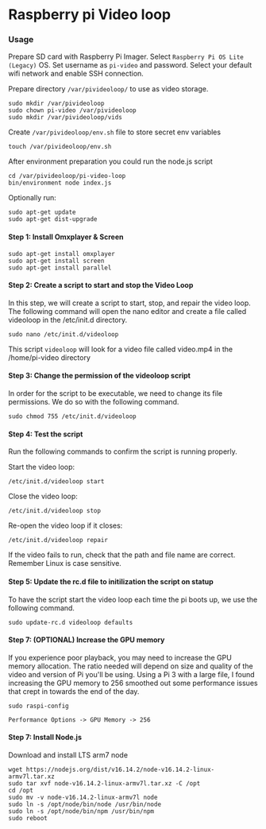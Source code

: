 # Raspberry pi Video loop

### Usage
Prepare SD card with Raspberry Pi Imager. Select `Raspberry Pi OS Lite (Legacy)` OS. Set username as `pi-video` and password. Select your default wifi network and enable SSH connection.

Prepare directory `/var/pivideoloop/` to use as video storage.
```
sudo mkdir /var/pivideoloop
sudo chown pi-video /var/pivideoloop
sudo mkdir /var/pivideoloop/vids
```
Create `/var/pivideoloop/env.sh` file to store secret env variables
```
touch /var/pivideoloop/env.sh
```

After environment preparation you could run the node.js script
```
cd /var/pivideoloop/pi-video-loop
bin/environment node index.js
```

Optionally run:
```
sudo apt-get update
sudo apt-get dist-upgrade
```

#### Step 1: Install Omxplayer & Screen
```
sudo apt-get install omxplayer
sudo apt-get install screen
sudo apt-get install parallel
```

#### Step 2: Create a script to start and stop the Video Loop
In this step, we will create a script to start, stop, and repair the video loop. The following command will open the nano editor and create a file called videoloop in the /etc/init.d directory.

```
sudo nano /etc/init.d/videoloop
```

This script `videoloop` will look for a video file called video.mp4 in the /home/pi-video directory

#### Step 3: Change the permission of the videoloop script
In order for the script to be executable, we need to change its file permissions. We do so with the following command.
```
sudo chmod 755 /etc/init.d/videoloop
```

#### Step 4: Test the script
Run the following commands to confirm the script is running properly.

Start the video loop:
```
/etc/init.d/videoloop start
```

Close the video loop:
```
/etc/init.d/videoloop stop
```

Re-open the video loop if it closes:
```
/etc/init.d/videoloop repair
```

If the video fails to run, check that the path and file name are correct. Remember Linux is case sensitive.

#### Step 5: Update the rc.d file to initilization the script on statup
To have the script start the video loop each time the pi boots up, we use the following command.
```
sudo update-rc.d videoloop defaults
```

#### Step 7: (OPTIONAL) Increase the GPU memory

If you experience poor playback, you may need to increase the GPU memory allocation. The ratio needed will depend on size and quality of the video and version of Pi you'll be using. Using a Pi 3 with a large file, I found increasing the GPU memory to 256 smoothed out some performance issues that crept in towards the end of the day.
```
sudo raspi-config
```

`Performance Options -> GPU Memory -> 256`

#### Step 7: Install Node.js

Download and install LTS arm7 node
```
wget https://nodejs.org/dist/v16.14.2/node-v16.14.2-linux-armv7l.tar.xz
sudo tar xvf node-v16.14.2-linux-armv7l.tar.xz -C /opt
cd /opt
sudo mv -v node-v16.14.2-linux-armv7l node
sudo ln -s /opt/node/bin/node /usr/bin/node
sudo ln -s /opt/node/bin/npm /usr/bin/npm
sudo reboot
```